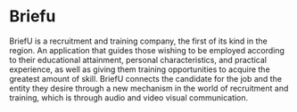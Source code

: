 # Briefu 
BriefU is a recruitment and training company, the first of its kind in the region.
An application that guides those wishing to be employed according to their educational attainment, personal characteristics, and practical experience, as well as giving them training opportunities to acquire the greatest amount of skill.
BriefU connects the candidate for the job and the entity they desire through a new mechanism in the world of recruitment and training, which is through audio and video visual communication.
